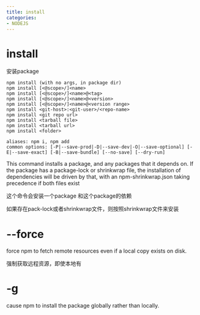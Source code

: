 ```yaml
---
title: install
categories: 
- NODEJS
---
```


# install

安装package

```
npm install (with no args, in package dir)
npm install [<@scope>/]<name>
npm install [<@scope>/]<name>@<tag>
npm install [<@scope>/]<name>@<version>
npm install [<@scope>/]<name>@<version range>
npm install <git-host>:<git-user>/<repo-name>
npm install <git repo url>
npm install <tarball file>
npm install <tarball url>
npm install <folder>

aliases: npm i, npm add
common options: [-P|--save-prod|-D|--save-dev|-O|--save-optional] [-E|--save-exact] [-B|--save-bundle] [--no-save] [--dry-run]
```



This command installs a package, and any packages that it depends on. If the package has a package-lock or shrinkwrap file, the installation of dependencies will be driven by that, with an npm-shrinkwrap.json taking precedence if both files exist

这个命令会安装一个package 和这个package的依赖

如果存在pack-lock或者shrinkwrap文件，则按照shrinkwrap文件来安装


# --force

 force npm to fetch remote resources even if a local copy exists on disk.

 强制获取远程资源，即使本地有

# -g

 cause npm to install the package globally rather than locally.
 